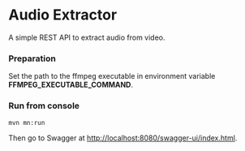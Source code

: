 # Audio Extractor

A simple REST API to extract audio from video.


### Preparation
Set the path to the ffmpeg executable in environment variable **FFMPEG_EXECUTABLE_COMMAND**.

### Run from console
```bash
mvn mn:run
```

Then go to Swagger at [http://localhost:8080/swagger-ui/index.html](http://localhost:8080/swagger-ui/index.html).
